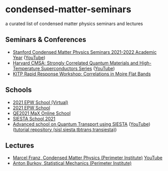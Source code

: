 # condensed-matter-seminars
a curated list of condensed matter physics seminars and lectures

## Seminars & Conferences
- [Stanford Condensed Matter Physics Seminars 2021-2022 Academic Year](https://glam.stanford.edu/events-0) ([YouTube](https://www.youtube.com/channel/UCIca30ZcyaHQJnPCZIZih9g))
- [Harvard CMSA: Strongly Correlated Quantum Materials and High-Temperature Superconductors Series](https://cmsa.fas.harvard.edu/strongly-correlated-materials/) ([YouTube](https://www.youtube.com/channel/UCM06KiUOw1vRrmvD8U274Ww/videos))
- [KITP Rapid Response Workshop: Correlations in Moire Flat Bands](https://online.kitp.ucsb.edu/online/bands_m19/)

## Schools
- [2021 EPW School (Virtual)](https://docs.epw-code.org/doc/Virtual2021.html)
- [2021 EPW School](https://docs.epw-code.org/doc/ICTP2018.html)
- [QE2021 MaX Online School](https://www.quantum-espresso.org/news-events/complete-qe-schools-workshops-and-tutorials/qe2021_max_school)
- [SIESTA School 2021](https://www.youtube.com/watch?v=6vOXQO7WR-w&list=PLCD4mQdzm2eT5CUEMczDey3vmtY8CJZQ3)
- [Advanced school on Quantum Transport using SIESTA](https://www.cecam.org/workshop-details/4) ([YouTube](https://www.youtube.com/playlist?list=PLwM2jMcWDGDAMkCAmGOi19Pe8rL0-CJtU)) ([tutorial repository (sisl,siesta,tbtrans,transiesta)](https://github.com/zerothi/ts-tbt-sisl-tutorial/releases/tag/v2021.05))

## Lectures
- [Marcel Franz, Condensed Matter Physics (Perimeter Institute)](https://pirsa.org/search-talks?search_api_fulltext=marcel+franz) [YouTube](https://www.youtube.com/watch?v=nSXmB9hWj28&list=PLaNkJORnlhZnU0bY50l10qHmjFGMyTfXi)
- [Anton Burkov, Statistical Mechanics (Perimeter Institute)](https://pirsa.org/C14042)
